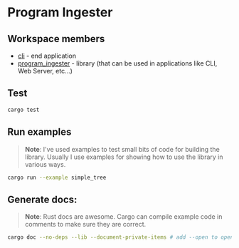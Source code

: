 # Program Ingester

## Workspace members

- [cli](./cli/) - end application
- [program_ingester](./program_ingester/) - library (that can be used in applications like CLI, Web Server, etc...)

## Test

```sh
cargo test
```

## Run examples

> **Note**: I've used examples to test small bits of code for building the library. Usually I use examples for showing how to use the library in various ways.

```sh
cargo run --example simple_tree
```

## Generate docs:

> **Note**: Rust docs are awesome. Cargo can compile example code in comments to make sure they are correct.

```sh
cargo doc --no-deps --lib --document-private-items # add --open to open in a new browser tab
```
